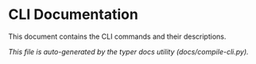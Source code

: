 # CLI Documentation

This document contains the CLI commands and their descriptions.

*This file is auto-generated by the typer docs utility (docs/compile-cli.py).*
